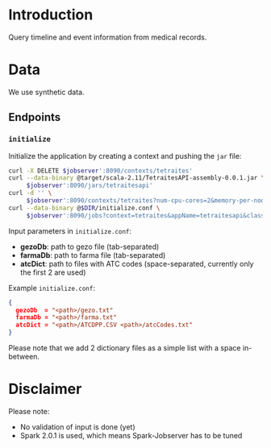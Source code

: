 # Introduction

Query timeline and event information from medical records.

# Data

We use synthetic data.

## Endpoints

### `initialize`

Initialize the application by creating a context and pushing the `jar` file:

```bash
curl -X DELETE $jobserver':8090/contexts/tetraites'
curl --data-binary @target/scala-2.11/TetraitesAPI-assembly-0.0.1.jar \
     $jobserver':8090/jars/tetraitesapi'
curl -d '' \
     $jobserver':8090/contexts/tetraites?num-cpu-cores=2&memory-per-node=1g'
curl --data-binary @$DIR/initialize.conf \
     $jobserver':8090/jobs?context=tetraites&appName=tetraitesapi&classPath=tetraitesapi.initialize'
```

Input parameters in `initialize.conf`:

- __gezoDb__: path to gezo file (tab-separated)
- __farmaDb__: path to farma file (tab-separated)
- __atcDict__: path to files with ATC codes (space-separated, currently only the first 2 are used)

Example `initialize.conf`:

```json
{
  gezoDb  = "<path>/gezo.txt"
  farmaDb = "<path>/farma.txt"
  atcDict = "<path>/ATCDPP.CSV <path>/atcCodes.txt"
}
```

Please note that we add 2 dictionary files as a simple list with a space in-between.

# Disclaimer

Please note:

- No validation of input is done (yet)
- Spark 2.0.1 is used, which means Spark-Jobserver has to be tuned

